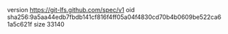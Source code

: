 version https://git-lfs.github.com/spec/v1
oid sha256:9a5aa44edb7fbdb141cf816f4ff05a04f4830cd70b4b0609be522ca61a5c621f
size 33140
